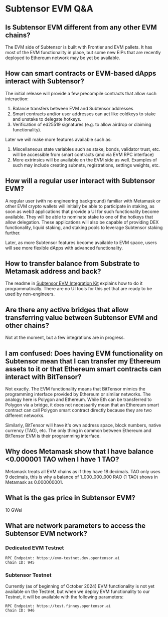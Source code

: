 # Subtensor EVM Q&A

## Is Subtensor EVM different from any other EVM chains?

The EVM side of Subtensor is built with Frontier and EVM pallets. It has most of the EVM functionality in place, but some new EIPs that are recently deployed to Ethereum network may be yet be available.

## How can smart contracts or EVM-based dApps interact with Subtensor?

The initial release will provide a few precompile contracts that allow such interaction:

1. Balance transfers between EVM and Subtensor addresses
2. Smart contracts and/or user addresses can act like coldkeys to stake and unstake to delegate hotkeys.
3. Verification of ed25519 signatures (e.g. to allow airdrop or claiming functionality).

Later we will make more features available such as:

1. Miscellaneous state variables such as stake, bonds, validator trust, etc. will be accessible from smart contracts (and via EVM RPC interface)
2. More extrinsics will be available on the EVM side as well. Examples of such may include creating subnets, registrations, settings weights, etc.

## How will a regular user interact with Subtensor EVM?

A regular user (with no engineering background) familiar with Metamask or other EVM crypto wallets will initially be able to participate in staking, as soon as web3 applications that provide a UI for such functionality become available. They will be able to nominate stake to one of the hotkeys that allow delegation. These applications will also be capable of providing DEX functionality, liquid staking, and staking pools to leverage Subtensor staking further.

Later, as more Subtensor features become available to EVM space, users will see more flexible dApps with advanced functionality.

## How to transfer balance from Substrate to Metamask address and back?

The readme in [Subtensor EVM Integration Kit](https://github.com/gztensor/evm-demo) explains how to do it programmatically.
There are no UI tools for this yet that are ready to be used by non-engineers.

## Are there any active bridges that allow transferring value between Subtensor EVM and other chains?

Not at the moment, but a few integrations are in progress.

## I am confused: Does having EVM functionality on Subtensor mean that I can transfer my Ethereum assets to it or that Ethereum smart contracts can interact with BitTensor?

Not exactly. The EVM functionality means that BitTensor mimics the programming interface provided by Ethereum or similar networks. The analogy here is Polygon and Ethereum. While Eth can be transferred to Polygon via a bridge, it does not necessarily mean that an Ethereum smart contract can call Polygon smart contract directly because they are two different networks.

Similarly, BitTensor will have it's own address space, block numbers, native currency (TAO), etc. The only thing in common between Ethereum and BitTensor EVM is their programming interface.

## Why does Metamask show that I have balance <0.000001 TAO when I have 1 TAO?

Metamask treats all EVM chains as if they have 18 decimals. TAO only uses 9 decimals, this is why a balance of 1_000_000_000 RAO (1 TAO) shows in Metamask as 0.000000001.

## What is the gas price in Subtensor EVM?

10 GWei

## What are network parameters to access the Subtensor EVM network?

### Dedicated EVM Testnet

```
RPC Endpoint: https://evm-testnet.dev.opentensor.ai	
Chain ID: 945
```

### Subtensor Testnet

Currently (as of beginning of October 2024) EVM functionality is not yet available on the Testnet, but when we deploy EVM functionality to our Testnet, it will be available with the following parameters:

```
RPC Endpoint: https://test.finney.opentensor.ai
Chain ID: 946
```
